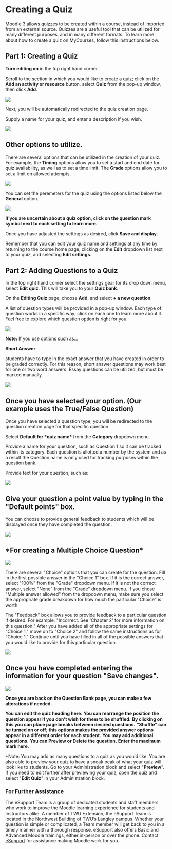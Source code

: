 # Creating a Quiz

Moodle 3 allows quizzes to be created within a course, instead of imported from an external source. Quizzes are a useful tool that can be utilized for many different purposes, and in many different formats. To learn more about how to create a quiz on MyCourses, follow this instructions below.

## Part 1: Creating a Quiz

**Turn editing on** in the top right hand corner.

Scroll to the section in which you would like to create a quiz; click on the **Add an activity or resource** button, select **Quiz** from the pop-up window, then click **Add**.

![](/assets/creating-quiz-1.png)

Next, you will be automatically redirected to the quiz creation page.

Supply a name for your quiz, and enter a description if you wish.

![](/assets/creating-quiz-2.png)

## Other options to utilize.

There are several options that can be utilized in the creation of your quiz. For example, the **Timing** options allow you to set a start and end date for quiz availability, as well as to set a time limit. The **Grade** options allow you to set a limit on allowed attempts.

![](/assets/creating-quiz-3.png)

You can set the peremeters for the quiz using the options listed below the **General** option.

![](/assets/creating-quiz-4.png)

**If you are uncertain about a quiz option, click on the question mark symbol next to each setting to learn more.**

Once you have adjusted the settings as desired, click **Save and display**.

Remember that you can edit your quiz name and settings at any time by returning to the course home page, clicking on the **Edit** dropdown list next to your quiz, and selecting **Edit settings**.

## Part 2: Adding Questions to a Quiz

In the top right hand corner select the settings gear for its drop down menu, select **Edit quiz**. This will take you to your **Quiz bank**.

On the **Editing Quiz** page, choose **Add**, and select **+ a new question**.

A list of question types will be provided in a pop-up window. Each type of question works in a specific way; click on each one to learn more about it. Feel free to explore which question option is right for you.

![](/assets/creating-quiz-5.png)

**Note:** If you use options such as...

**Short Answer**

students have to type in the exact answer that you have created in order to be graded correctly. For this reason, short answer questions may work best for one or two word answers. Essay questions can be utilized, but must be marked manually.

![](/assets/creating-quiz-6.png)

## Once you have selected your option. \(Our example uses the True/False Question\)

Once you have selected a question type, you will be redirected to the question creation page for that specific question.

Select **Default for \*quiz name\*** from the **Category** dropdown menu.

Provide a name for your question, such as Question 1 so it can be tracked within its category. Each question is allotted a number by the system and as a result the Question name is only used for tracking purposes within the question bank.

Provide text for your question, such as:

![](/assets/creating-quiz-7.png)

## Give your question a point value by typing in the "Default points" box.

You can choose to provide general feedback to students which will be displayed once they have completed the question.

![](/assets/creating-quiz-8.png)

## \*For creating a Multiple Choice Question\*

![](/assets/creating-quiz-9.png)

There are several "Choice" options that you can create for the question. Fill in the first possible answer in the "Choice 1" box. If it is the correct answer, select "100%" from the "Grade" dropdown menu. If it is not the correct answer, select "None" from the "Grade" dropdown menu. If you chose "Multiple answer allowed" from the dropdown menu, make sure you select the appropriate grade breakdown for how much the particular "Choice" is worth.

The "Feedback" box allows you to provide feedback to a particular question if desired. For example; "Incorrect. See 'Chapter 2' for more information on this question." After you have added all of the appropriate settings for "Choice 1," move on to "Choice 2" and follow the same instructions as for "Choice 1." Continue until you have filled in all of the possible answers that you would like to provide for this particular question.

![](/assets/creating-quiz-10.png)

## Once you have completed entering the information for your question "Save changes".

![](/assets/creating-quiz-11.png)

**Once you are back on the Question Bank page, you can make a few alterations if needed.**

**You can edit the quiz heading here.**
**You can rearrange the position the question appear if you don't wish for them to be shuffled.**
**By clicking on this you can place page breaks between desired questions.**
**"Shuffle" can be turned on or off; this options makes the provided answer options appear in a different order for each student.**
**You may add additional questions.**
**You can Preview or Delete the question.**
**Enter the maximum mark here.**

\*Note: You may add as many questions to a quiz as you would like. You are also able to preview your quiz to have a sneak peak of what your quiz will look like to students. Go to your Administration block and select "**Preview**". If you need to edit further after previewing your quiz, open the quiz and select "**Edit Quiz**" in your Administration block.

### For Further Assistance

The eSupport Team is a group of dedicated students and staff members who work to improve the Moodle learning experience for students and Instructors alike. A member of TWU Extension, the eSupport Team is located in the Northwest Building of TWU’s Langley campus. Whether your question is simple or complicated, a Team member will get back to you in a timely manner with a thorough response. eSupport also offers Basic and Advanced Moodle trainings, either in-person or over the phone. Contact [eSupport](https://trinitywestern.teamdynamix.com/TDClient/Requests/ServiceDet?ID=16141) for assistance making Moodle work for you.
